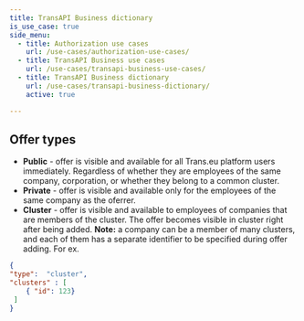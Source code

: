 ```yaml
---
title: TransAPI Business dictionary
is_use_case: true
side_menu:
  - title: Authorization use cases
    url: /use-cases/authorization-use-cases/
  - title: TransAPI Business use cases
    url: /use-cases/transapi-business-use-cases/
  - title: TransAPI Business dictionary
    url: /use-cases/transapi-business-dictionary/
    active: true

---
```


## Offer types ##

* **Public** - offer is visible and available for all Trans.eu platform users immediately. Regardless of whether they are employees of the same company, corporation, or whether they belong to a common cluster.
* **Private** - offer is visible and available only for the employees of the same company as the oferrer.
* **Cluster** - offer is visible and available to employees of companies that are members of the cluster. The offer becomes visible in cluster right after being added.
**Note:** a company can be a member of many clusters, and each of them has a separate identifier to be specified during offer adding. 
For ex.
 
```json
{
"type":  "cluster",
"clusters" : [
    { "id": 123}
 ]
}
```